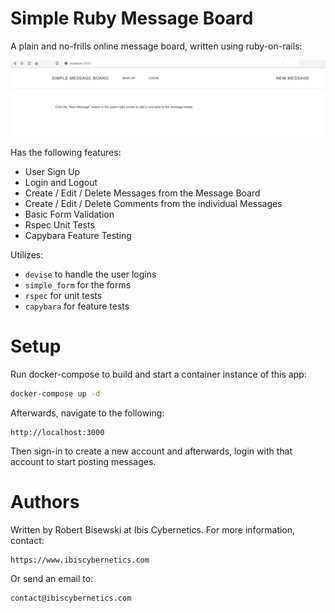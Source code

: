 # Simple Ruby Message Board

A plain and no-frills online message board, written using ruby-on-rails:

![Ruby Message Board](ruby_message_board.png)

Has the following features:

* User Sign Up
* Login and Logout
* Create / Edit / Delete Messages from the Message Board
* Create / Edit / Delete Comments from the individual Messages
* Basic Form Validation
* Rspec Unit Tests
* Capybara Feature Testing

Utilizes:

* `devise` to handle the user logins
* `simple_form` for the forms
* `rspec` for unit tests
* `capybara` for feature tests

# Setup

Run docker-compose to build and start a container instance of this app:

```bash
docker-compose up -d
```

Afterwards, navigate to the following:

```
http://localhost:3000
```

Then sign-in to create a new account and afterwards, login with that account to start posting messages.

# Authors

Written by Robert Bisewski at Ibis Cybernetics. For more information, contact:

```
https://www.ibiscybernetics.com
```

Or send an email to:

```
contact@ibiscybernetics.com
```
